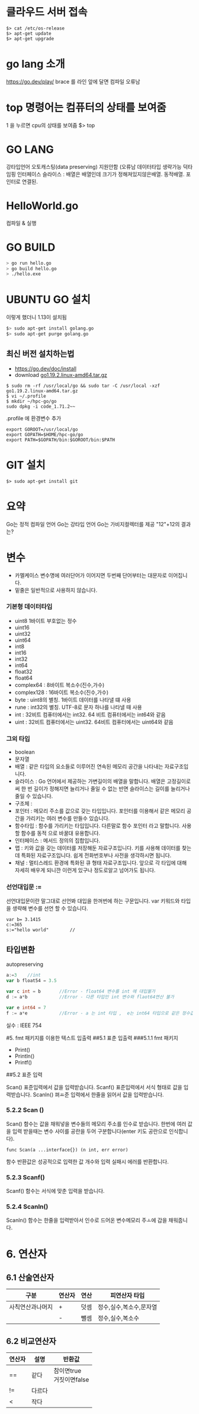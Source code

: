 # 클라우드 서버 접속
```
$> cat /etc/os-release
$> apt-get update
$> apt-get upgrade
```

# go lang 소개
https://go.dev/play/
brace 를 라인 앞에 달면 컴파일 오류남

# top 명령어는 컴퓨터의 상태를 보여줌
1 을 누르면 cpu의 상태를 보여줌
$> top


# GO LANG
강타입언어 오토캐스팅(data preserving) 지원안함 (오류남
데이터타입 생략가능
덕타임핑 인터페이스 
슬라이스 : 배열은 배열인데 크기가 정해져있지않은배열. 동적배열. 포인터로 연결된.

# HelloWorld.go
컴파일 & 실행
# GO BUILD
```sh
> go run hello.go
> go build hello.go
> ./hello.exe
```

# UBUNTU GO 설치
이렇게 했더니 1.13이 설치됨
```sh 
$> sudo apt-get install golang.go
$> sudo apt-get purge golang.go
```

## 최신 버전 설치하는법 
- https://go.dev/doc/install
- download [go1.19.2.linux-amd64.tar.gz](https://go.dev/dl/go1.19.2.linux-amd64.tar.gz)
 
```
$ sudo rm -rf /usr/local/go && sudo tar -C /usr/local -xzf go1.19.2.linux-amd64.tar.gz
$ vi ~/.profile
$ mkdir ~/hpc-go/go
sudo dpkg -i code_1.71.2~~
```
.profile 에 환경변수 추가
```
export GOROOT=/usr/local/go
export GOPATH=$HOME/hpc-go/go
export PATH=$GOPATH/bin:$GOROOT/bin:$PATH
```



# GIT 설치
```
$> sudo apt-get install git
```

# 요약
Go는 정적 컴파일 언어
Go는 강타입 언어
Go는 가비지컬렉터를 제공
"12"+12의 결과는?

# 변수
- 카멜케이스 변수명에 여러단어가 이어지면 두번째 단어부터는 대문자로 이어집니다.
- 밑줄은 일반적으로 사용하지 않습니다. 

### 기본형 데이터타입
- uint8  1바이트 부호없는 정수
- uint16
- uint32
- uint64
- int8
- int16
- int32
- int64
- float32
- float64
- complex64 :  8바이트 복소수(진수,가수)
- complex128 : 16바이트 복소수(진수,가수)
- byte :  uint8의 별칭. 1바이트 데이터를 나타낼 떄 사용
- rune : int32의 별칭. UTF-8로 문자 하나를 나타낼 때 사용
- int : 32비트 컴퓨터에서는 int32. 64 비트 컴퓨터에서는 int64와 같음
- uint : 32비트 컴퓨터에서는 uint32. 64비트 컴퓨터에서는 uint64와 같음
### 그외 타입
- boolean
- 문자열
- 배열 : 같은 타입의 요소들로 이루어진 연속된 메모리 공간을 나타내는 자료구조입니다.
- 슬라이스 : Go 언어에서 제공하는 가변길이의 배열을 말합니다. 배열은 고정길이로써 한 번 길이가 정해지면 늘리거나 줄일 수 없는 반면 슬라이스는 길이를 늘리거나 줄일 수 있습니다.
- 구조체 :
- 포인터 : 메모리 주소를 값으로 갖는 타입입니다. 포인터를 이용해서 같은 메모리 공간을 가리키는 여러 변수를 만들수 있습니다.
- 함수타입 : 함수를 가리키는 타입입니다. 다른말로 함수 포인터 라고 말합니다. 사용할 함수를 동적 으로 바꿀대 유용합니다.
- 인터페이스 : 메서드 정의의 집합입니다.
- 맵 : 키와 값을 갖는 데이터를 저장해둔 자료구조입니다. 키를 사용해 데이터를 찾는 데 특화된 자료구조입니다. 쉽게 전화번호부나 사전을 생각하시면 됩니다.
- 채널 : 멀티스레드 환경에 특화된 큐 형태 자료구조입니다. 앞으로 각 타입에 대해 자세히 배우게 되니깐 이런게 있구나 정도로알고 넘어가도 됩니다.

### 선언대입문 := 
선언대입문이란 말그대로 선언봐 대입을 한꺼번에 하는 구문입니다.  var 키워드와 타입을 생략해 변수를 선언 할 수 있습니다.
```
var b= 3.1415
c:=365
s:="hello world"        //
```


## 타입변환
autopreserving

```go
a:=3    //int
var b float54 = 3.5

var c int = b       //Error - float64 변수를 int 에 대입불가
d := a*b            //Error - 다른 타입인 int 변수와 flaot64연산 불가

var e int64 = 7 
f := a*e            //Error - a 는 int 타입 ,  e는 int64 타입으로 같은 정수값이지만 타입이 달라서 연산 불가

```

실수 : IEEE 754

#5. fmt  패키지를 이용한 텍스트 입출력
##5.1 표춘 입출력
###5.1.1 fmt 패키지
- Print()
- Println()
- Printf() 

##5.2 표준 입력

Scan() 표준입력에서 값을 입력받습니다.
Scanf() 표준입력에서 서식 형태로 값을 입력받습니다.
Scanln() 펴ㅛ준 입력에서 한줄을 읽어서 값을 입력받습니다.

### 5.2.2 Scan ()
Scan() 함수는 값을 채워넣을 변수들의 메모리 주소를 인수로 받습니다. 한번에 여러 값을 입력 받을때는 변수 사이를 공란을 두어 구분합니다(enter 키도 공란으로 인식합니다).
```
func Scan(a ...interface{}) (n int, err error)
```
함수 반환값은 성공적으로 입력한 값 개수와 입력 실패시 에러를 반환합니다.


### 5.2.3 Scanf()
Scanf() 함수는 서식에 맞춘 입력을 받습니다.

### 5.2.4 Scanln()
Scanln() 함수는 한줄을 입력받아서 인수로 드어온 변수메모리 주ㅗ에 갑을 채워줍니다.


# 6. 연산자
## 6.1 산술연산자
|구분|연산자|연산|피연산자 타입|
|-----|--|--|--|
|사칙연산과나머지|+|덧셈|정수,실수,복소수,문자열|
|    |-|뺄셈|정수,실수,복소수|

## 6.2 비교연산자
|연산자|설명|반환값|
|-----|----|-----|
|==|같다|참이면true<br/>거짓이면false|
|!=|다르다||
|<|작다||
